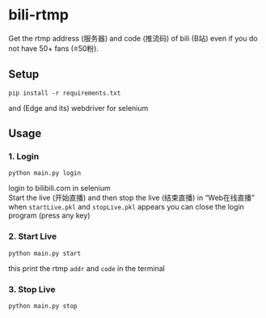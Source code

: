 # bili-rtmp

Get the rtmp address (服务器) and code (推流码) of bili (B站) even if you do not have 50+ fans (≥50粉).  

## Setup
```
pip install -r requirements.txt
```
and (Edge and its) webdriver for selenium

## Usage
### 1. Login
```
python main.py login
```
login to bilibili.com in selenium  
Start the live (开始直播) and then stop the live (结束直播) in “Web在线直播”  
when `startLive.pkl` and `stopLive.pkl` appears you can close the login program (press any key)

### 2. Start Live
```
python main.py start
```
this print the rtmp `addr` and `code` in the terminal

### 3. Stop Live
```
python main.py stop
```
